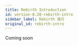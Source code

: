 ```yaml
---
title: Rebirth Introduction
id: version-0.20-rebirth-intro
sidebar_label: Rebirth 简介
original_id: rebirth-intro
---
```


Coming soon
